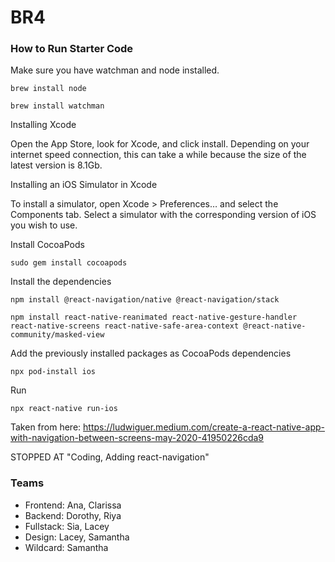 # BR4

### How to Run Starter Code

Make sure you have watchman and node installed.

`brew install node`

`brew install watchman`

Installing Xcode

Open the App Store, look for Xcode, and click install. Depending on your internet speed connection, this can take a while because the size of the latest version is 8.1Gb.

Installing an iOS Simulator in Xcode

To install a simulator, open Xcode > Preferences… and select the Components tab. Select a simulator with the corresponding version of iOS you wish to use.

Install CocoaPods

`sudo gem install cocoapods`

Install the dependencies

`npm install @react-navigation/native @react-navigation/stack`

`npm install react-native-reanimated react-native-gesture-handler react-native-screens react-native-safe-area-context @react-native-community/masked-view`

Add the previously installed packages as CocoaPods dependencies

`npx pod-install ios`

Run

`npx react-native run-ios`


Taken from here: https://ludwiguer.medium.com/create-a-react-native-app-with-navigation-between-screens-may-2020-41950226cda9

STOPPED AT "Coding, Adding react-navigation"

### Teams
* Frontend: Ana, Clarissa
* Backend: Dorothy, Riya
* Fullstack: Sia, Lacey
* Design: Lacey, Samantha
* Wildcard: Samantha
